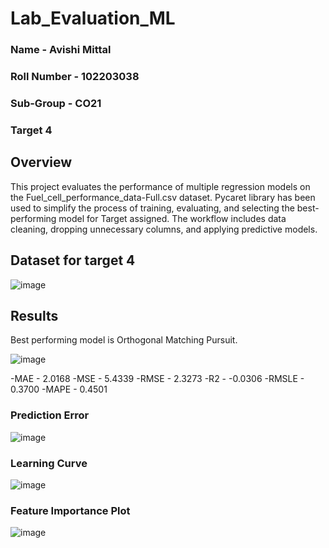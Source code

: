 # Lab_Evaluation_ML

### Name - Avishi Mittal
### Roll Number - 102203038
### Sub-Group - CO21
### Target 4

## Overview
This project evaluates the performance of multiple regression models on the Fuel_cell_performance_data-Full.csv dataset. Pycaret library has been used to simplify the process of training, evaluating, and selecting the best-performing model for Target assigned. The workflow includes data cleaning, dropping unnecessary columns, and applying predictive models.


## Dataset for target 4

![image](https://github.com/user-attachments/assets/10e67d9a-8a72-4e33-acdd-1efdae5b4029)



## Results

Best performing model is Orthogonal Matching Pursuit. 

![image](https://github.com/user-attachments/assets/09ee1980-d9b3-4398-b9fa-43365e2b6c3b)

-MAE - 2.0168
-MSE - 5.4339
-RMSE - 2.3273
-R2 - -0.0306
-RMSLE - 0.3700
-MAPE - 0.4501


### Prediction Error

![image](https://github.com/user-attachments/assets/cfc8bf1a-3fdf-44c3-9044-2196b6fe1cd0)

### Learning Curve

![image](https://github.com/user-attachments/assets/46a4c0b8-309a-4f7d-8a50-e207c6b7b2cd)

### Feature Importance Plot

![image](https://github.com/user-attachments/assets/c7624231-98eb-45f9-a499-51c7c8e117e0)





